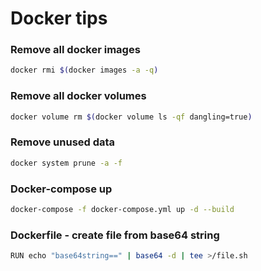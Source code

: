 # Docker tips

### Remove all docker images
```Bash
docker rmi $(docker images -a -q)
```

### Remove all docker volumes
```Bash
docker volume rm $(docker volume ls -qf dangling=true)
```

### Remove unused data
```Bash
docker system prune -a -f
```

### Docker-compose up
```Bash
docker-compose -f docker-compose.yml up -d --build
```

### Dockerfile - create file from base64 string
```Bash
RUN echo "base64string==" | base64 -d | tee >/file.sh
```
